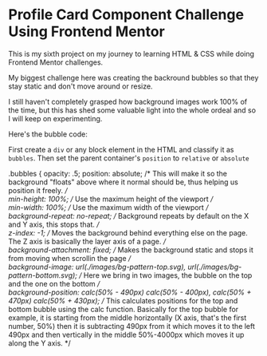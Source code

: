 # Profile Card Component Challenge Using Frontend Mentor

This is my sixth project on my journey to learning HTML &amp; CSS while doing Frontend Mentor challenges.

My biggest challenge here was creating the backround bubbles so that they stay static and don't move around or resize.

I still haven't completely grasped how background images work 100% of the time, but this has shed some valuable light into the whole ordeal and so I will keep on experimenting.

Here's the bubble code:

First create a `div` or any block element in the HTML and classify it as `bubbles`. Then set the parent container's `position` to `relative` or `absolute`


.bubbles { 
 opacity: .5; 
 position: absolute; /* This will make it so the background "floats" above where it normal should be, thus helping us position it freely. */  
 min-height: 100%; /* Use the maximum height of the viewport */  
 min-width: 100%; /* Use the maximum width of the viewport */  
 background-repeat: no-repeat; /* Background repeats by default on the X and Y axis, this stops that. */  
 z-index: -1; /* Moves the background behind everything else on the page. The Z axis is basically the layer axis of a page. */  
 background-attachment: fixed; /* Makes the background static and stops it from moving when scrollin the page */  
 background-image: url(./images/bg-pattern-top.svg), url(./images/bg-pattern-bottom.svg); /* Here we bring in two images, the bubble on the top and the one on the bottom */  
 background-position: calc(50% - 490px) calc(50% - 400px), calc(50% + 470px) calc(50% + 430px); /* This calculates positions for the top and bottom bubble using the calc function. Basically for the top bubble for example, it is starting from the middle horizontally (X axis, that's the first number, 50%) then it is subtracting 490px from it which moves it to the left 490px and then vertically in the middle 50%-4000px which moves it up along the Y axis. */
